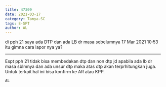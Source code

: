 ```yaml
---
title: 47309
date: 2021-03-17
category: Tanya-SC
tags: E-SPT
author: AL
---
```


di pph 21 saya ada DTP dan ada LB dr masa sebelumnya 17 Mar 2021 10:53 itu gimna cara lapor nya ya?

---

Espt pph 21 tidak bisa membedakan dtp dan non dtp jd apabila ada lb dr masa sblmnya dan ada unsur dtp maka atas dtp akan terprhitungkan juga. Untuk terkait hal ini bisa konfirm ke AR atau KPP.

`AL`
